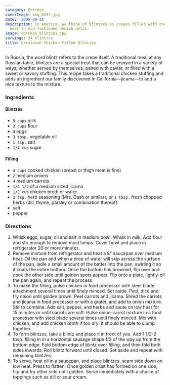 ```yaml
---
category: Entrees
coverImage: img_0207.jpg
date: '2008-09-26'
description: In America, we think of blintzes as crepes filled with cheese served
  best in old-fashioned Jewish delis.
image: chicken_blintzes.jpg
servings: 24 blintzes
title: Ukrainian Chicken-Filled Blintzes
---
```


In Russia, the word blintz refers to the crepe itself. A traditional meal at any Russian table, blintzes are a special treat that can be enjoyed in a variety of ways, whether served by themselves, paired with caviar, or filled with a sweet or savory stuffing. This recipe takes a traditional chicken stuffing and adds an ingredient our family discovered in California—jicama—to add a nice texture to the mixture.

### Ingredients

#### Blintzes

* `5 cups` milk
* `2 cups` flour
* `4` eggs
* `3 tbsp.` vegetable oil
* `1 tsp.` salt
* `1/4 cup` sugar

#### Filling

* `4 cups` cooked chicken (breast or thigh meat is fine)
* `2` medium onions
* `4` medium carrots
* `1/4-1/2` of a medium sized jicama
* `1/2 cup` chicken broth or water
* `2 tsp.` herb seasoning (Mrs. Dash or similar), or `1 tbsp.` fresh chopped herbs (dill, thyme, parsley or combination thereof)
* salt
* pepper

### Directions

1. Whisk eggs, sugar, oil and salt in medium bowl. Whisk in milk. Add flour and stir enough to remove most lumps. Cover bowl and place in refrigerator 20 or more minutes.
2. Remove mixture from refrigerator and heat a 8" saucepan over medium heat. Oil the pan and when a drop of water will skip across the surface of the pan, ladle a small amount of the batter into the pan, swirling it so it coats the entire bottom. Once the bottom has browned, flip over and cook the other side until golden spots appear. Flip onto a plate, lightly-oil the pan again, and repeat the process.
3. To make the filling, pulse chicken in food processor with steel blade attachment several times until finely minced. Set aside. Peel, dice and fry onion until golden brown. Peel carrots and jicama. Shred the carrots and jicama in food processor or with a grater, and add to onion mixture. Stir to combine. Add salt, pepper, and herbs and saute on low heat for 15 minutes or until carrots are soft. Pulse onion-carrot mixture in a food processor with steel blade several times until finely minced. Mix with chicken, and add chicken broth if too dry. It should be able to clump together.
4. To form blintzes, take a blintz and place it in front of you. Add 1 1/2-2 tbsp. filling in in a horizontal sausage shape 1/3 of the way up from the bottom edge. Fold bottom edge of blintz over filling, and then fold both sides inwards. Roll blintz forward until closed. Set aside and repeat with remaining blintzes.
5. To serve, heat oil in a saucepan, and place blintzes, seam side down on low heat. Press to flatten. Once golden crust has formed on one side, flip and fry other side until golden. Serve immediately with a choice of toppings such as dill or sour cream.